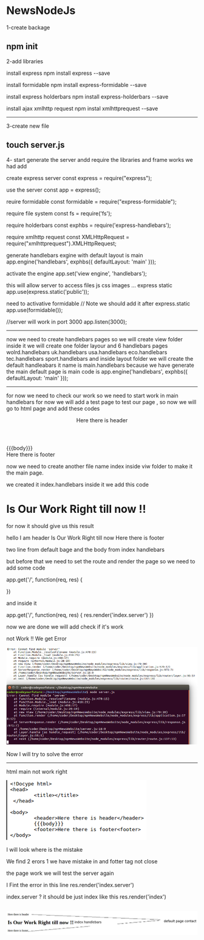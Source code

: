 # NewsNodeJs
1-create backage 

npm init
--------------------------------------------
2-add libraries

install express
npm install express --save

install formidable
npm install express-formidable --save

install express holderbars
npm install express-holderbars --save

install ajax xmlhttp request
npm instal xmlhttprequest --save

-------------------------------------------
3-create new file 

touch server.js 
---------------------------------------------------------------------------------------------


4- start generate the server andd require the libraries and frame works we had add 

create express server
const express = require("express");

use the server 
const app = express();

reuire formidable
const formidable = require("express-formidable");

require file system
const fs = require('fs');

require holderbars
const exphbs = require('express-handlebars');

require xmlhttp request
const XMLHttpRequest = require("xmlhttprequest").XMLHttpRequest;


generate handlebars exgine with default layout is main
app.engine('handlebars', exphbs({ defaultLayout: 'main' }));

activate the engine
app.set('view engine', 'handlebars');


this will allow server to access files js css images ... express static
app.use(express.static('public'));

need to activative formidable // Note we should add it after express.static
app.use(formidable());


//server will work in port 3000
app.listen(3000);

-----------------------------------------------------------------------------------------------

now we need to create handlebars pages so we will create view folder inside it we will create one folder layour and 6 handlebars pages
wolrd.handlebars uk.handlebars  usa.handlebars  eco.handlebars  tec.handlebars sport.handlebars 
and inside layout folder we will create the default handleabars it name is main.handlebars
because we have generate the main default page is main code is 
app.engine('handlebars', exphbs({ defaultLayout: 'main' }));

------------------------------------------------------------------------------------------------

for now we need to check our work so we need to start work in main handlebars for now we will add a test page to test our page ,
so now we will go to html page and add these codes


<!Docype html>
<head>
        <title></title>
 </head>  

<body>
        <header>Here there is header</header>
        {{{body}}}
        <footer>Here there is footer<footer>
</body>

now we need to create another file name index inside viw folder to make it the main page.

we created it index.handlebars inside it we add this code <h1>Is Our Work Right till now !!</h1>

for now it should give us this result 

hello I am header
Is Our Work Right till now
Here there is footer

two line from default bage and the body from index handlebars

but before that we need to set the route and render the page so we need to add some code

app.get('/', function(req, res) {

})

and inside it 

app.get('/', function(req, res) {
	res.render('index.server')
})

now we are done we will add check if it's work 

not Work !! We get Error 


 
![GitHub Logo](mdImages/CantFindServerModel.png)


Now I will try to solve the error

-------------------------------------------------------------------------------

html main not work right 

![GitHub Logo](mdImages/handlebarHtml.png)

I will look where is the mistake 

<!Doctype html>
We find 2 erors 
1 we have mistake in <!Doctype html> and fotter tag not close 

the page work we will test the server again 


I Fint the error 
in this line       res.render('index.server')

index.server ? it should be just index like this  res.render('index')


![GitHub Logo](mdImages/handlebarswoknow.png)
------------------------------------------------------------------------------------


